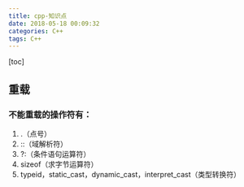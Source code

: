 ```yaml
---
title: cpp-知识点
date: 2018-05-18 00:09:32
categories: C++
tags: C++
---
```

[toc]
## 重载
### 不能重载的操作符有：
1. .（点号）
2. ::（域解析符）
3. ?:（条件语句运算符）
4. sizeof（求字节运算符）
5. typeid，static_cast，dynamic_cast，interpret_cast（类型转换符）
